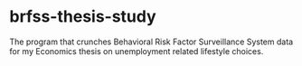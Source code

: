 # brfss-thesis-study
The program that crunches Behavioral Risk Factor Surveillance System data for my Economics thesis on unemployment related lifestyle choices.
